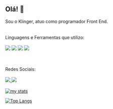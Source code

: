 ## Olá! 👋

Sou o Klinger, atuo como programador Front End.
<br>
<br>
<br>
Linguagens e Ferramentas que utilizo:
<br>
<br>
<img src="https://img.shields.io/badge/HTML5-E34F26?style=for-the-badge&logo=html5&logoColor=white">
<img src="https://img.shields.io/badge/CSS3-1572B6?style=for-the-badge&logo=css3&logoColor=white">
<img src="https://img.shields.io/badge/JavaScript-323330?style=for-the-badge&logo=javascript&logoColor=F7DF1E">
<img src="https://img.shields.io/badge/React-20232A?style=for-the-badge&logo=react&logoColor=61DAFB">
<br>
<br>
<br>

Redes Sociais:
<br>
<br>
<a href="https://www.instagram.com/_klingersouza/">
<img Src="https://img.shields.io/badge/Instagram-E4405F?style=for-the-badge&logo=instagram&logoColor=white">
</a>
<a href="https://www.linkedin.com/in/klinger-de-souza-cruz-6a6789232/">
<img src="https://img.shields.io/badge/LinkedIn-0077B5?style=for-the-badge&logo=linkedin&logoColor=white">
  <a/>
<br>
<br>
[![my stats](https://github-readme-stats.vercel.app/api?username=KlingerSouza)](https://github.com/anuraghazra/github-readme-stats)

[![Top Langs](https://github-readme-stats.vercel.app/api/top-langs/?username=KlingerSouza)](https://github.com/anuraghazra/github-readme-stats)
